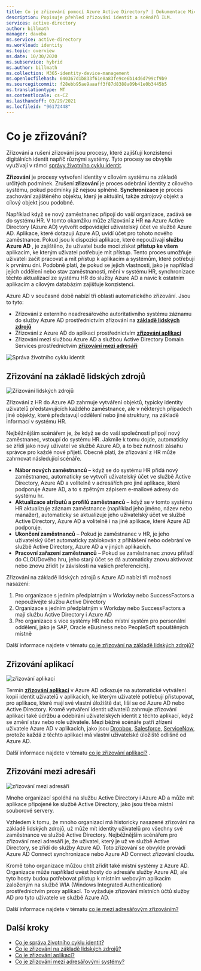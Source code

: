 ```yaml
---
title: Co je zřizování pomocí Azure Active Directory? | Dokumentace Microsoftu
description: Popisuje přehled zřizování identit a scénářů ILM.
services: active-directory
author: billmath
manager: daveba
ms.service: active-directory
ms.workload: identity
ms.topic: overview
ms.date: 10/30/2020
ms.subservice: hybrid
ms.author: billmath
ms.collection: M365-identity-device-management
ms.openlocfilehash: 640367d1b833f61e8a83fe9ce6b14d6d799cf9b9
ms.sourcegitcommit: f28ebb95ae9aaaff3f87d8388a09b41e0b3445b5
ms.translationtype: MT
ms.contentlocale: cs-CZ
ms.lasthandoff: 03/29/2021
ms.locfileid: "96172448"
---
```

# <a name="what-is-provisioning"></a>Co je zřizování?

Zřizování a rušení zřizování jsou procesy, které zajišťují konzistenci digitálních identit napříč různými systémy.  Tyto procesy se obvykle využívají v rámci [správy životního cyklu identit](what-is-identity-lifecycle-management.md).

**Zřizování** je procesy vytvoření identity v cílovém systému na základě určitých podmínek.  Zrušení **zřizování** je proces odebrání identity z cílového systému, pokud podmínky již nejsou splněné. **Synchronizace** je proces zachování zajištěného objektu, který je aktuální, takže zdrojový objekt a cílový objekt jsou podobné.

Například když se nový zaměstnanec připojí do vaší organizace, zadává se do systému HR.  V tomto okamžiku může zřizování **z** HR **na** Azure Active Directory (Azure AD) vytvořit odpovídající uživatelský účet ve službě Azure AD. Aplikace, které dotazují Azure AD, uvidí účet pro tohoto nového zaměstnance.  Pokud jsou k dispozici aplikace, které nepoužívají **službu Azure AD** , je zajištěno, že uživatel bude moci získat **přístup ke všem** aplikacím, ke kterým uživatel potřebuje mít přístup.  Tento proces umožňuje uživateli začít pracovat a mít přístup k aplikacím a systémům, které potřebují k prvnímu dni.  Podobně platí, že pokud se jejich vlastnosti, jako je například jejich oddělení nebo stav zaměstnanosti, mění v systému HR, synchronizace těchto aktualizací ze systému HR do služby Azure AD a navíc k ostatním aplikacím a cílovým databázím zajišťuje konzistenci.

Azure AD v současné době nabízí tři oblasti automatického zřizování.  Jsou to tyto:  

- Zřizování z externího neadresářového autoritativního systému záznamu do služby Azure AD prostřednictvím zřizování na **[základě lidských zdrojů](#hr-driven-provisioning)**  
- Zřizování z Azure AD do aplikací prostřednictvím **[zřizování aplikací](#app-provisioning)**  
- Zřizování mezi službou Azure AD a službou Active Directory Domain Services prostřednictvím **[zřizování mezi adresáři](#inter-directory-provisioning)** 

![Správa životního cyklu identit](media/what-is-provisioning/provisioning.png)

## <a name="hr-driven-provisioning"></a>Zřizování na základě lidských zdrojů

![Zřizování lidských zdrojů](media/what-is-provisioning/cloud-2a.png)

Zřizování z HR do Azure AD zahrnuje vytváření objektů, typicky identity uživatelů představujících každého zaměstnance, ale v některých případech jiné objekty, které představují oddělení nebo jiné struktury, na základě informací v systému HR.  

Nejběžnějším scénářem je, že když se do vaší společnosti připojí nový zaměstnanec, vstoupí do systému HR.  Jakmile k tomu dojde, automaticky se zřídí jako nový uživatel ve službě Azure AD, a to bez nutnosti zásahu správce pro každé nové přijetí.  Obecně platí, že zřizování z HR může zahrnovat následující scénáře.

- **Nábor nových zaměstnanců** – když se do systému HR přidá nový zaměstnanec, automaticky se vytvoří uživatelský účet ve službě Active Directory, Azure AD a volitelně v adresářích pro jiné aplikace, které podporuje Azure AD, a to s zpětným zápisem e-mailové adresy do systému hr.
- **Aktualizace atributů a profilů zaměstnanců** – když se v tomto systému HR aktualizuje záznam zaměstnance (například jeho jméno, název nebo manažer), automaticky se aktualizuje jeho uživatelský účet ve službě Active Directory, Azure AD a volitelně i na jiné aplikace, které Azure AD podporuje.
- **Ukončení zaměstnanců** – Pokud je zaměstnanec v HR, je jeho uživatelský účet automaticky zablokován z přihlášení nebo odebrání ve službě Active Directory, Azure AD a v jiných aplikacích.
- **Pracovní zařazení zaměstnanců** – Pokud se zaměstnanec znovu přiřadí do CLOUDového hru, jeho starý účet se dá automaticky znovu aktivovat nebo znovu zřídit (v závislosti na vašich preferencích).

Zřizování na základě lidských zdrojů s Azure AD nabízí tři možnosti nasazení:

1. Pro organizace s jedním předplatným v Workday nebo SuccessFactors a nepoužívejte službu Active Directory
1. Organizace s jedním předplatným v Workday nebo SuccessFactors a mají službu Active Directory i Azure AD
1. Pro organizace s více systémy HR nebo místní systém pro personální oddělení, jako je SAP, Oracle eBusiness nebo PeopleSoft spouštěných místně

Další informace najdete v tématu [co je zřizování na základě lidských zdrojů?](what-is-hr-driven-provisioning.md)

## <a name="app-provisioning"></a>Zřizování aplikací

![zřizování aplikací](media/what-is-provisioning/cloud-3b.png)

Termín **[zřizování aplikací](../app-provisioning/user-provisioning.md)** v Azure AD odkazuje na automatické vytváření kopií identit uživatelů v aplikacích, ke kterým uživatelé potřebují přistupovat, pro aplikace, které mají své vlastní úložiště dat, liší se od Azure AD nebo Active Directory. Kromě vytváření identit uživatelů zahrnuje zřizování aplikací také údržbu a odebírání uživatelských identit z těchto aplikací, když se změní stav nebo role uživatele. Mezi běžné scénáře patří zřízení uživatele Azure AD v aplikacích, jako jsou [Dropbox](../saas-apps/dropboxforbusiness-provisioning-tutorial.md), [Salesforce](../saas-apps/salesforce-provisioning-tutorial.md), [ServiceNow](../saas-apps/servicenow-provisioning-tutorial.md), protože každá z těchto aplikací má vlastní uživatelské úložiště odlišné od Azure AD.

Další informace najdete v tématu [co je zřizování aplikací?](what-is-app-provisioning.md) .

## <a name="inter-directory-provisioning"></a>Zřizování mezi adresáři

![zřizování mezi adresáři](media/what-is-provisioning/cloud-4a.png)

Mnoho organizací spoléhá na službu Active Directory i Azure AD a může mít aplikace připojené ke službě Active Directory, jako jsou třeba místní souborové servery.

Vzhledem k tomu, že mnoho organizací má historicky nasazené zřizování na základě lidských zdrojů, už může mít identity uživatelů pro všechny své zaměstnance ve službě Active Directory.   Nejběžnějším scénářem pro zřizování mezi adresáři je, že uživatel, který je už ve službě Active Directory, se zřídí do služby Azure AD.  Toto zřizování se obvykle provádí Azure AD Connect synchronizace nebo Azure AD Connect zřizování cloudu. 

Kromě toho organizace můžou chtít zřídit také místní systémy z Azure AD.  Organizace může například uvést hosty do adresáře služby Azure AD, ale tyto hosty budou potřebovat přístup k místním webovým aplikacím založeným na službě WIA (Windows Integrated Authentication) prostřednictvím proxy aplikací.  To vyžaduje zřizování místních účtů služby AD pro tyto uživatele ve službě Azure AD.

Další informace najdete v tématu [co je mezi adresářovým zřizováním?](what-is-inter-directory-provisioning.md)

 
## <a name="next-steps"></a>Další kroky 
- [Co je správa životního cyklu identit?](what-is-identity-lifecycle-management.md)
- [Co je zřizování na základě lidských zdrojů?](what-is-hr-driven-provisioning.md)
- [Co je zřizování aplikací?](what-is-app-provisioning.md)
- [Co je zřizování mezi adresářovými systémy?](what-is-inter-directory-provisioning.md)